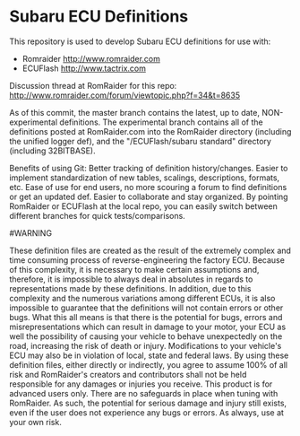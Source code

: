 # Subaru ECU Definitions

This repository is used to develop Subaru ECU definitions for use with:
*   Romraider http://www.romraider.com
*	ECUFlash http://www.tactrix.com

Discussion thread at RomRaider for this repo: http://www.romraider.com/forum/viewtopic.php?f=34&t=8635

As of this commit, the master branch contains the latest, up to date, NON-experimental definitions. The experimental branch contains all of the definitions posted at RomRaider.com into the RomRaider directory (including the unified logger def), and the "/ECUFlash/subaru standard" directory (including 32BITBASE).

Benefits of using Git:
Better tracking of definition history/changes.
Easier to implement standardization of new tables, scalings, descriptions, formats, etc.
Ease of use for end users, no more scouring a forum to find definitions or get an updated def.
Easier to collaborate and stay organized.
By pointing RomRaider or ECUFlash at the local repo, you can easily switch between different branches for quick tests/comparisons.

#WARNING

These definition files are created as the result of the extremely
complex and time consuming process of reverse-engineering the factory ECU.
Because of this complexity, it is necessary to make certain assumptions and,
therefore, it is impossible to always deal in absolutes in regards to
representations made by these definitions. In addition, due to this complexity
and the numerous variations among different ECUs, it is also impossible to
guarantee that the definitions will not contain errors or other bugs. What this
all means is that there is the potential for bugs, errors and misrepresentations
which can result in damage to your motor, your ECU as well the possibility of
causing your vehicle to behave unexpectedly on the road, increasing the risk of
death or injury. Modifications to your vehicle's ECU may also be in violation of
local, state and federal laws. By using these definition files, either directly
or indirectly, you agree to assume 100% of all risk and RomRaider's creators and
contributors shall not be held responsible for any damages or injuries you
receive. This product is for advanced users only. There are no safeguards in
place when tuning with RomRaider. As such, the potential for serious damage and
injury still exists, even if the user does not experience any bugs or errors. As
always, use at your own risk.

